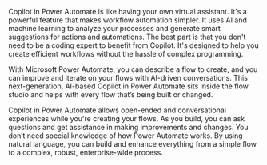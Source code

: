 Copilot in Power Automate is like having your own virtual assistant. It's a powerful feature that makes workflow automation simpler. It uses AI and machine learning to analyze your processes and generate smart suggestions for actions and automations. The best part is that you don't need to be a coding expert to benefit from Copilot. It's designed to help you create efficient workflows without the hassle of complex programming.

With Microsoft Power Automate, you can describe a flow to create, and you can improve and iterate on your flows with AI-driven conversations. This next-generation, AI-based Copilot in Power Automate sits inside the flow studio and helps with every flow that’s being built or changed.

Copilot in Power Automate allows open-ended and conversational experiences while you're creating your flows. As you build, you can ask questions and get assistance in making improvements and changes. You don’t need special knowledge of how Power Automate works. By using natural language, you can build and enhance everything from a simple flow to a complex, robust, enterprise-wide process.
